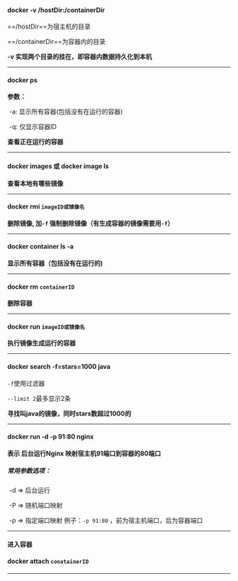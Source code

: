 

#### docker -v /hostDir:/containerDir

==/hostDir==为宿主机的目录

==/containerDir==为容器内的目录

**-v 实现两个目录的挂在，即容器内数据持久化到本机**

---

#### docker ps

**参数：**

​	-a:  显示所有容器(包括没有在运行的容器)

​	-q: 仅显示容器ID

**查看正在运行的容器**

---

#### docker images 或 docker image ls

**查看本地有哪些镜像**

---

#### docker rmi `imageID或镜像名`

**删除镜像, 加`-f` 强制删除镜像（有生成容器的镜像需要用`-f`）**

---

#### docker container ls  -a

**显示所有容器（包括没有在运行的)**

---

#### docker rm `containerID`

**删除容器**

---

#### docker run  `imageID或镜像名`

**执行镜像生成运行的容器**

---

#### docker search -f=stars=1000 java

`-f`使用过滤器

`--limit 2`最多显示2条

**寻找叫java的镜像，同时stars数超过1000的**

---

#### docker run -d -p 91:80 nginx

**表示 后台运行Nginx 映射宿主机91端口到容器的80端口**

##### 常用参数选项：

​	-d  => 后台运行

​	-P  => 随机端口映射

​	-p => 指定端口映射 例子：`-p 91:80` ，前为宿主机端口，后为容器端口

---

#### 进入容器

#### docker attach `conatainerID`

---



